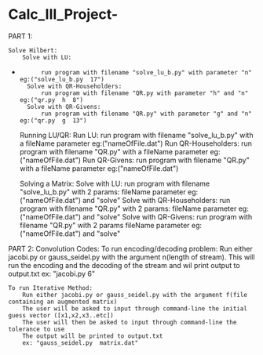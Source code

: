 # Calc_III_Project-


PART 1:

	Solve Hilbert:
		Solve with LU:
*			run program with filename "solve_lu_b.py" with parameter "n" eg:("solve_lu_b.py  17") 
		Solve with QR-Householders:
			run program with filename "QR.py with parameter "h" and "n" eg:("qr.py  h  8")
		Solve with QR-Givens:
			run program with filename "QR.py" with parameter "g" and "n" eg:("qr.py  g  13")

	Running LU/QR:
		Run LU:
			run program with filename "solve_lu_b.py" with a fileName parameter eg:("nameOfFile.dat")
		Run QR-Householders:
			run program with filename "QR.py" with a fileName parameter eg:("nameOfFile.dat")
		Run QR-Givens:
			run program with filename "QR.py" with a fileName parameter eg:("nameOfFile.dat")

	Solving a Matrix:
		Solve with LU:
			run program with filename "solve_lu_b.py" with 2 params: 
				fileName parameter eg:("nameOfFile.dat") and "solve"
		Solve with QR-Householders:
			run program with filename "QR.py" with 2 params:
				fileName parameter eg:("nameOfFile.dat") and "solve"
		Solve with QR-Givens:
			run program with filename "QR.py" with 2 params
				fileName parameter eg:("nameOfFile.dat") and "solve"



PART 2: Convolution Codes:
	To run encoding/decoding problem:
		Run either jacobi.py or gauss_seidel.py with the argument n(length of stream). 
		This will run the encoding and the decoding of the stream and wil print output to output.txt
		ex: "jacobi.py  6"

	To run Iterative Method:
		Run either jacobi.py or gauss_seidel.py with the argument f(file containing an augmented matrix)
		The user will be asked to input through command-line the initial guess vector ([x1,x2,x3..etc])
		The user will then be asked to input through command-line the tolerance to use
		The	output will be printed to output.txt
		ex: "gauss_seidel.py  matrix.dat"
